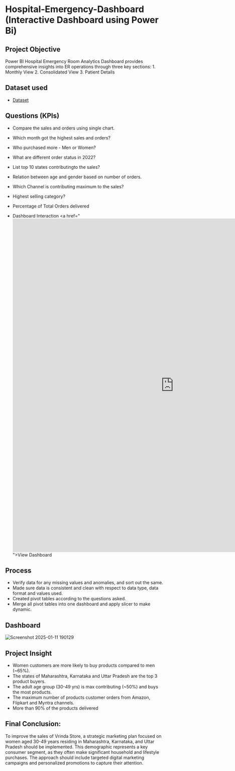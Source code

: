 # Hospital-Emergency-Dashboard (Interactive Dashboard using Power Bi)
## Project Objective
Power BI Hospital Emergency Room Analytics Dashboard provides comprehensive insights into ER operations through three key sections: 1. Monthly View 2. Consolidated View 3. Patient Details 

## Dataset used
- <a href="https://github.com/c0mmander63/Hospital-Emergency-Dashboard---Power-BI/blob/main/Hospital%20ER_Data.csv">Dataset</a>

## Questions (KPIs)
- Compare the sales and orders using single chart.
- Which month got the highest sales and orders?
- Who purchased more - Men or Women?
- What are different order status in 2022?
- List top 10 states contributingto the sales?
- Relation between age and gender based on number of orders.
- Which Channel is contributing maximum to the sales?
- Highest selling category?
- Percentage of Total Orders delivered

- Dashboard Interaction <a href="<iframe title="Hospital Emergency Dashboard" width="1024" height="1060" src="https://app.powerbi.com/view?r=eyJrIjoiMWJiMzNjOGEtODBlYS00MmFhLTliMGMtOTNjOWQ5MzYwNjhiIiwidCI6IjEwYmM5OGE5LTZlYWMtNDYzYi04M2E1LWUzODFiYWQ3ZjIwZCJ9" frameborder="0" allowFullScreen="true"></iframe>">View Dashboard</a>

## Process
- Verify data for any missing values and anomalies, and sort out the same.
- Made sure data is consistent and clean with respect to data type, data format and values used.
- Created pivot tables according to the questions asked.
- Merge all pivot tables into one dashboard and apply slicer to make dynamic.

## Dashboard

![Screenshot 2025-01-11 190129](https://github.com/user-attachments/assets/ef0031b7-c529-41f4-90e8-6c57eba24133)

## Project Insight
- Women customers are more likely to buy products compared to men (~65%).
- The states of Maharashtra, Karnataka and Uttar Pradesh are the top 3 product buyers.
- The adult age group (30-49 yrs) is max contributing (~50%) and buys the most products.
- The maximum number of products customer orders from Amazon, Flipkart and Myntra channels.
- More than 90% of the products delivered

## Final Conclusion:
To improve the sales of Vrinda Store, a strategic marketing plan focused on women aged 30-49 years residing in Maharashtra, Karnataka, and Uttar Pradesh should be implemented. This demographic represents a key consumer segment, as they often make significant household and lifestyle purchases. The approach should include targeted digital marketing campaigns and personalized promotions to capture their attention.
